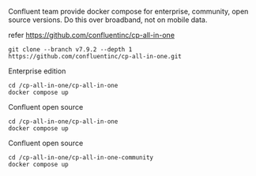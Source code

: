 Confluent team provide docker compose for enterprise, community, open source versions.
Do this over broadband, not on mobile data.

refer https://github.com/confluentinc/cp-all-in-one


```
git clone --branch v7.9.2 --depth 1 https://github.com/confluentinc/cp-all-in-one.git
```

Enterprise edition

```
cd /cp-all-in-one/cp-all-in-one
docker compose up
```


Confluent open source

```
cd /cp-all-in-one/cp-all-in-one
docker compose up
```

Confluent open source

```
cd /cp-all-in-one/cp-all-in-one-community
docker compose up
```
